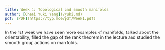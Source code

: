 ```yaml
---
title: Week 1: Topological and smooth manifolds
author: [Cheni Yuki Yang](/yuki.md)
pdf: [PDF](https://typ.moe/pdf/Week1.pdf)
---
```


In the 1st week we have seen more examples of manifolds, talked about the orientability, filled the gap of the rank theorem in the lecture and studied the smooth group actions on manifolds.